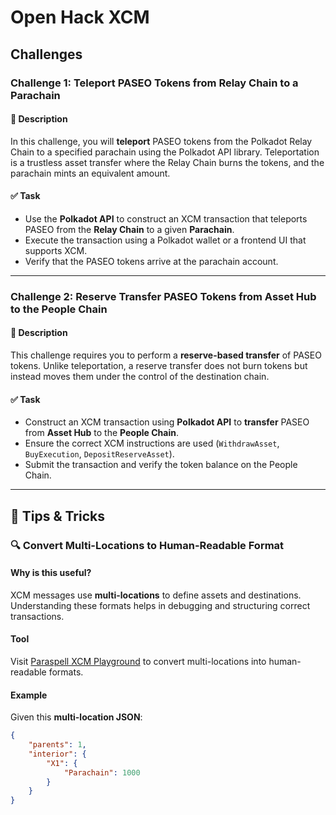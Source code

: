 # Open Hack XCM

## Challenges

### Challenge 1: Teleport PASEO Tokens from Relay Chain to a Parachain

#### 📝 Description
In this challenge, you will **teleport** PASEO tokens from the Polkadot Relay Chain to a specified parachain using the Polkadot API library. Teleportation is a trustless asset transfer where the Relay Chain burns the tokens, and the parachain mints an equivalent amount.

#### ✅ Task
- Use the **Polkadot API** to construct an XCM transaction that teleports PASEO from the **Relay Chain** to a given **Parachain**.
- Execute the transaction using a Polkadot wallet or a frontend UI that supports XCM.
- Verify that the PASEO tokens arrive at the parachain account.

---

### Challenge 2: Reserve Transfer PASEO Tokens from Asset Hub to the People Chain

#### 📝 Description
This challenge requires you to perform a **reserve-based transfer** of PASEO tokens. Unlike teleportation, a reserve transfer does not burn tokens but instead moves them under the control of the destination chain.

#### ✅ Task
- Construct an XCM transaction using **Polkadot API** to **transfer** PASEO from **Asset Hub** to the **People Chain**.
- Ensure the correct XCM instructions are used (`WithdrawAsset`, `BuyExecution`, `DepositReserveAsset`).
- Submit the transaction and verify the token balance on the People Chain.

---

## 🎯 Tips & Tricks

### 🔍 Convert Multi-Locations to Human-Readable Format

#### **Why is this useful?**
XCM messages use **multi-locations** to define assets and destinations. Understanding these formats helps in debugging and structuring correct transactions.

#### **Tool**
Visit [Paraspell XCM Playground](https://playground.paraspell.xyz/xcm-analyser) to convert multi-locations into human-readable formats.

#### **Example**
Given this **multi-location JSON**:
```json
{
    "parents": 1,
    "interior": {
        "X1": {
            "Parachain": 1000
        }
    }
}
